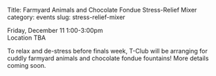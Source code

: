 Title: Farmyard Animals and Chocolate Fondue Stress-Relief Mixer
category: events
slug: stress-relief-mixer


Friday, December 11 1:00-3:00pm<br/>
Location TBA

To relax and de-stress before finals week, T-Club will be arranging for cuddly farmyard animals and chocolate fondue fountains! More details coming soon.